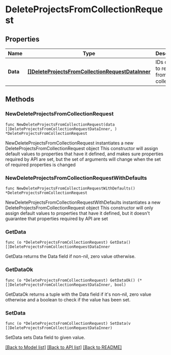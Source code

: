 # DeleteProjectsFromCollectionRequest

## Properties

Name | Type | Description | Notes
------------ | ------------- | ------------- | -------------
**Data** | [**[]DeleteProjectsFromCollectionRequestDataInner**](DeleteProjectsFromCollectionRequestDataInner.md) | IDs of items to remove from a collection | 

## Methods

### NewDeleteProjectsFromCollectionRequest

`func NewDeleteProjectsFromCollectionRequest(data []DeleteProjectsFromCollectionRequestDataInner, ) *DeleteProjectsFromCollectionRequest`

NewDeleteProjectsFromCollectionRequest instantiates a new DeleteProjectsFromCollectionRequest object
This constructor will assign default values to properties that have it defined,
and makes sure properties required by API are set, but the set of arguments
will change when the set of required properties is changed

### NewDeleteProjectsFromCollectionRequestWithDefaults

`func NewDeleteProjectsFromCollectionRequestWithDefaults() *DeleteProjectsFromCollectionRequest`

NewDeleteProjectsFromCollectionRequestWithDefaults instantiates a new DeleteProjectsFromCollectionRequest object
This constructor will only assign default values to properties that have it defined,
but it doesn't guarantee that properties required by API are set

### GetData

`func (o *DeleteProjectsFromCollectionRequest) GetData() []DeleteProjectsFromCollectionRequestDataInner`

GetData returns the Data field if non-nil, zero value otherwise.

### GetDataOk

`func (o *DeleteProjectsFromCollectionRequest) GetDataOk() (*[]DeleteProjectsFromCollectionRequestDataInner, bool)`

GetDataOk returns a tuple with the Data field if it's non-nil, zero value otherwise
and a boolean to check if the value has been set.

### SetData

`func (o *DeleteProjectsFromCollectionRequest) SetData(v []DeleteProjectsFromCollectionRequestDataInner)`

SetData sets Data field to given value.



[[Back to Model list]](../README.md#documentation-for-models) [[Back to API list]](../README.md#documentation-for-api-endpoints) [[Back to README]](../README.md)


